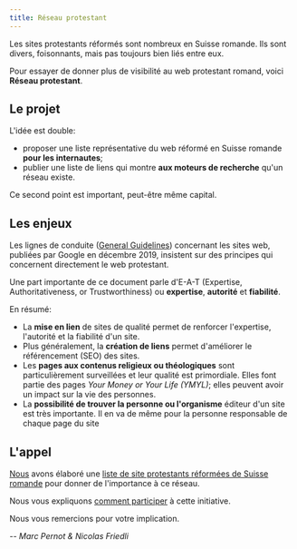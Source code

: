 ```yaml
---
title: Réseau protestant
---
```


Les sites protestants réformés sont nombreux en Suisse romande.
Ils sont divers, foisonnants, mais pas toujours bien liés entre eux.

Pour essayer de donner plus de visibilité au web protestant romand, voici **Réseau protestant**.

## Le projet

L'idée est double:

- proposer une liste représentative du web réformé en Suisse romande **pour les internautes**;
- publier une liste de liens qui montre **aux moteurs de recherche** qu'un réseau existe.

Ce second point est important, peut-être même capital.

## Les enjeux

Les lignes de conduite ([General Guidelines](https://static.googleusercontent.com/media/guidelines.raterhub.com/en//searchqualityevaluatorguidelines.pdf)) concernant les sites web, publiées par Google en décembre 2019, insistent sur des principes qui concernent directement le web protestant. 

Une part importante de ce document parle d'E-A-T (Expertise, Authoritativeness, or Trustworthiness) ou **expertise**, **autorité** et **fiabilité**. 

En résumé: 

- La **mise en lien** de sites de qualité permet de renforcer l'expertise, l'autorité et la fiabilité d'un site.
- Plus généralement, la **création de liens** permet d'améliorer le référencement (SEO) des sites.
- Les **pages aux contenus religieux ou théologiques** sont particulièrement surveillées et leur qualité est primordiale. Elles font partie des pages *Your Money or Your Life (YMYL)*; elles peuvent avoir un impact sur la vie des personnes.
- La **possibilité de trouver la personne ou l'organisme** éditeur d'un site est très importante. Il en va de même pour la personne responsable de chaque page du site

## L'appel

[Nous](/contacts/) avons élaboré une [liste de site protestants réformées de Suisse romande](/liste/) pour donner de l'importance à ce réseau.

Nous vous expliquons [comment participer](/participer/) à cette initiative.

Nous vous remercions pour votre implication.

*-- Marc Pernot & Nicolas Friedli*